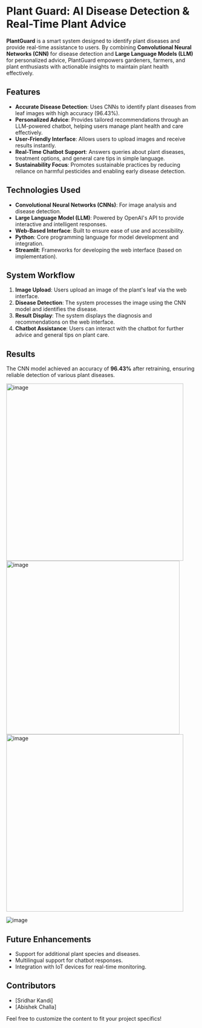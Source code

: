 # Plant Guard: AI Disease Detection & Real-Time Plant Advice

**PlantGuard** is a smart system designed to identify plant diseases and provide real-time assistance to users. By combining **Convolutional Neural Networks (CNN)** for disease detection and **Large Language Models (LLM)** for personalized advice, PlantGuard empowers gardeners, farmers, and plant enthusiasts with actionable insights to maintain plant health effectively.  

## Features  
- **Accurate Disease Detection**: Uses CNNs to identify plant diseases from leaf images with high accuracy (96.43%).  
- **Personalized Advice**: Provides tailored recommendations through an LLM-powered chatbot, helping users manage plant health and care effectively.  
- **User-Friendly Interface**: Allows users to upload images and receive results instantly.  
- **Real-Time Chatbot Support**: Answers queries about plant diseases, treatment options, and general care tips in simple language.  
- **Sustainability Focus**: Promotes sustainable practices by reducing reliance on harmful pesticides and enabling early disease detection.  

## Technologies Used  
- **Convolutional Neural Networks (CNNs)**: For image analysis and disease detection.  
- **Large Language Model (LLM)**: Powered by OpenAI's API to provide interactive and intelligent responses.  
- **Web-Based Interface**: Built to ensure ease of use and accessibility.  
- **Python**: Core programming language for model development and integration.  
- **Streamlit**: Frameworks for developing the web interface (based on implementation).  

## System Workflow  
1. **Image Upload**: Users upload an image of the plant's leaf via the web interface.  
2. **Disease Detection**: The system processes the image using the CNN model and identifies the disease.  
3. **Result Display**: The system displays the diagnosis and recommendations on the web interface.  
4. **Chatbot Assistance**: Users can interact with the chatbot for further advice and general tips on plant care.  

## Results  
The CNN model achieved an accuracy of **96.43%** after retraining, ensuring reliable detection of various plant diseases.  

<img width="468" alt="image" src="https://github.com/user-attachments/assets/354ceac3-9bca-4240-b871-9ae264e44c9c">



<img width="458" alt="image" src="https://github.com/user-attachments/assets/6ca0dc30-c3a1-42d7-bd12-9ab232f1afc1">

<img width="468" alt="image" src="https://github.com/user-attachments/assets/79e317a2-51bf-495c-b324-43ce45238cba">

![image](https://github.com/user-attachments/assets/86e76a86-29e4-49f7-b0ac-4e0a193f05b6)


## Future Enhancements  
- Support for additional plant species and diseases.  
- Multilingual support for chatbot responses.  
- Integration with IoT devices for real-time monitoring.  

## Contributors  
- [Sridhar Kandi]  
- [Abishek Challa]   

Feel free to customize the content to fit your project specifics!
